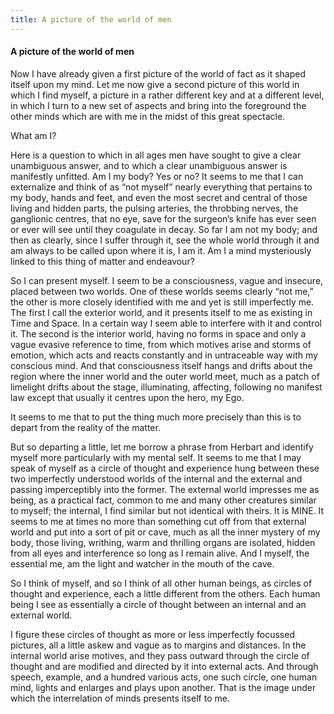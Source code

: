 ```yaml
---
title: A picture of the world of men
---
```

#### A picture of the world of men

Now I have already given a first picture of the world of fact as it
shaped itself upon my mind. Let me now give a second picture of this
world in which I find myself, a picture in a rather different key and at
a different level, in which I turn to a new set of aspects and bring
into the foreground the other minds which are with me in the midst of
this great spectacle.

What am I?

Here is a question to which in all ages men have sought to give a clear
unambiguous answer, and to which a clear unambiguous answer is
manifestly unfitted. Am I my body? Yes or no? It seems to me that I can
externalize and think of as “not myself” nearly everything that pertains
to my body, hands and feet, and even the most secret and central of
those living and hidden parts, the pulsing arteries, the throbbing
nerves, the ganglionic centres, that no eye, save for the surgeon’s
knife has ever seen or ever will see until they coagulate in decay. So
far I am not my body; and then as clearly, since I suffer through it,
see the whole world through it and am always to be called upon where it
is, I am it. Am I a mind mysteriously linked to this thing of matter and
endeavour?

So I can present myself. I seem to be a consciousness, vague and
insecure, placed between two worlds. One of these worlds seems clearly
“not me,” the other is more closely identified with me and yet is
still imperfectly me. The first I call the exterior world, and it
presents itself to me as existing in Time and Space. In a certain way I
seem able to interfere with it and control it. The second is the
interior world, having no forms in space and only a vague evasive
reference to time, from which motives arise and storms of emotion, which
acts and reacts constantly and in untraceable way with my conscious
mind. And that consciousness itself hangs and drifts about the region
where the inner world and the outer world meet, much as a patch of
limelight drifts about the stage, illuminating, affecting, following no
manifest law except that usually it centres upon the hero, my Ego.

It seems to me that to put the thing much more precisely than this is to
depart from the reality of the matter.

But so departing a little, let me borrow a phrase from Herbart and
identify myself more particularly with my mental self. It seems to me
that I may speak of myself as a circle of thought and experience hung
between these two imperfectly understood worlds of the internal and the
external and passing imperceptibly into the former. The external world
impresses me as being, as a practical fact, common to me and many other
creatures similar to myself; the internal, I find similar but not
identical with theirs. It is MINE. It seems to me at times no more than
something cut off from that external world and put into a sort of pit or
cave, much as all the inner mystery of my body, those living, writhing,
warm and thrilling organs are isolated, hidden from all eyes and
interference so long as I remain alive. And I myself, the essential me,
am the light and watcher in the mouth of the cave.

So I think of myself, and so I think of all other human beings, as
circles of thought and experience, each a little different from the
others. Each human being I see as essentially a circle of thought
between an internal and an external world.

I figure these circles of thought as more or less imperfectly focussed
pictures, all a little askew and vague as to margins and distances. In
the internal world arise motives, and they pass outward through the
circle of thought and are modified and directed by it into external
acts. And through speech, example, and a hundred various acts, one such
circle, one human mind, lights and enlarges and plays upon another. That
is the image under which the interrelation of minds presents itself to
me.
